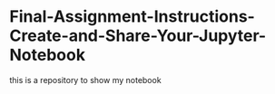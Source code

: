 # Final-Assignment-Instructions-Create-and-Share-Your-Jupyter-Notebook
this is a repository to show my notebook 
